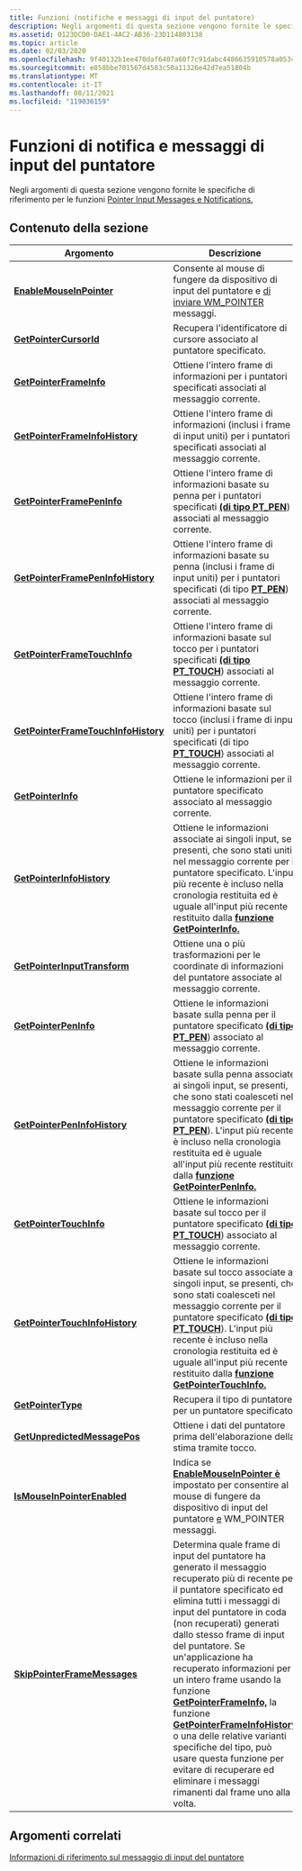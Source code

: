 ```yaml
---
title: Funzioni (notifiche e messaggi di input del puntatore)
description: Negli argomenti di questa sezione vengono fornite le specifiche di riferimento per le funzioni Pointer Input Messages e Notifications.
ms.assetid: 0123DCD0-DAE1-4AC2-AB36-23D114803138
ms.topic: article
ms.date: 02/03/2020
ms.openlocfilehash: 9f40132b1ee470daf6407a60f7c91dabc4486635910578a0534d001adce2cdce
ms.sourcegitcommit: e858bbe701567d4583c50a11326e42d7ea51804b
ms.translationtype: MT
ms.contentlocale: it-IT
ms.lasthandoff: 08/11/2021
ms.locfileid: "119036159"
---
```

# <a name="pointer-input-messages-and-notifications-functions"></a>Funzioni di notifica e messaggi di input del puntatore

Negli argomenti di questa sezione vengono fornite le specifiche di riferimento per le funzioni [Pointer Input Messages e Notifications.](messages-and-notifications-portal.md)

## <a name="in-this-section"></a>Contenuto della sezione



| Argomento                                                                                 | Descrizione                                                                                                                                                                                                                                                                                                                                                                                                                                                                                                                                                                                               |
|---------------------------------------------------------------------------------------|-----------------------------------------------------------------------------------------------------------------------------------------------------------------------------------------------------------------------------------------------------------------------------------------------------------------------------------------------------------------------------------------------------------------------------------------------------------------------------------------------------------------------------------------------------------------------------------------------------------|
| [**EnableMouseInPointer**](/previous-versions/windows/desktop/api)<br/>                       | Consente al mouse di fungere da dispositivo di input del puntatore e [di inviare WM_POINTER](messages.md) messaggi.<br/>                                                                                                                                                                                                                                                                                                                                                                                                                                                                                              |
| [**GetPointerCursorId**](/previous-versions/windows/desktop/api)<br/>                           | Recupera l'identificatore di cursore associato al puntatore specificato.<br/>                                                                                                                                                                                                                                                                                                                                                                                                                                                                                                                         |
| [**GetPointerFrameInfo**](/previous-versions/windows/desktop/api)<br/>                         | Ottiene l'intero frame di informazioni per i puntatori specificati associati al messaggio corrente. <br/>                                                                                                                                                                                                                                                                                                                                                                                                                                                                                          |
| [**GetPointerFrameInfoHistory**](/previous-versions/windows/desktop/api)<br/>           | Ottiene l'intero frame di informazioni (inclusi i frame di input uniti) per i puntatori specificati associati al messaggio corrente. <br/>                                                                                                                                                                                                                                                                                                                                                                                                                                                       |
| [**GetPointerFramePenInfo**](/previous-versions/windows/desktop/api)<br/>                   | Ottiene l'intero frame di informazioni basate su penna per i puntatori specificati [**(di tipo PT_PEN**](/previous-versions/windows/desktop/api)) associati al messaggio corrente. <br/>                                                                                                                                                                                                                                                                                                                                                                                                                           |
| [**GetPointerFramePenInfoHistory**](/previous-versions/windows/desktop/api)<br/>     | Ottiene l'intero frame di informazioni basate su penna (inclusi i frame di input uniti) per i puntatori specificati (di tipo [**PT_PEN**](/previous-versions/windows/desktop/api)) associati al messaggio corrente. <br/>                                                                                                                                                                                                                                                                                                                                                                                        |
| [**GetPointerFrameTouchInfo**](/previous-versions/windows/desktop/api)<br/>               | Ottiene l'intero frame di informazioni basate sul tocco per i puntatori specificati [**(di tipo PT_TOUCH**](/previous-versions/windows/desktop/api)) associati al messaggio corrente. <br/>                                                                                                                                                                                                                                                                                                                                                                                                                       |
| [**GetPointerFrameTouchInfoHistory**](/previous-versions/windows/desktop/api)<br/> | Ottiene l'intero frame di informazioni basate sul tocco (inclusi i frame di input uniti) per i puntatori specificati (di tipo [**PT_TOUCH**](/previous-versions/windows/desktop/api)) associati al messaggio corrente. <br/>                                                                                                                                                                                                                                                                                                                                                                                    |
| [**GetPointerInfo**](/previous-versions/windows/desktop/api)<br/>                                   | Ottiene le informazioni per il puntatore specificato associato al messaggio corrente.<br/>                                                                                                                                                                                                                                                                                                                                                                                                                                                                                                            |
| [**GetPointerInfoHistory**](/previous-versions/windows/desktop/api)<br/>                     | Ottiene le informazioni associate ai singoli input, se presenti, che sono stati uniti nel messaggio corrente per il puntatore specificato. L'input più recente è incluso nella cronologia restituita ed è uguale all'input più recente restituito dalla [**funzione GetPointerInfo.**](/previous-versions/windows/desktop/api)<br/>                                                                                                                                                                                                                                                                              |
| [**GetPointerInputTransform**](/previous-versions/windows/desktop/api)<br/>               | Ottiene una o più trasformazioni per le coordinate di informazioni del puntatore associate al messaggio corrente. <br/>                                                                                                                                                                                                                                                                                                                                                                                                                                                                                      |
| [**GetPointerPenInfo**](/previous-versions/windows/desktop/api)<br/>                             | Ottiene le informazioni basate sulla penna per il puntatore specificato [**(di tipo PT_PEN**](/previous-versions/windows/desktop/api)) associato al messaggio corrente. <br/>                                                                                                                                                                                                                                                                                                                                                                                                                                            |
| [**GetPointerPenInfoHistory**](/previous-versions/windows/desktop/api)<br/>               | Ottiene le informazioni basate sulla penna associate ai singoli input, se presenti, che sono stati coalesceti nel messaggio corrente per il puntatore specificato [**(di tipo PT_PEN**](/previous-versions/windows/desktop/api)). L'input più recente è incluso nella cronologia restituita ed è uguale all'input più recente restituito dalla [**funzione GetPointerPenInfo.**](/previous-versions/windows/desktop/api)<br/>                                                                                                                                                                                                         |
| [**GetPointerTouchInfo**](/previous-versions/windows/desktop/api)<br/>                         | Ottiene le informazioni basate sul tocco per il puntatore specificato [**(di tipo PT_TOUCH**](/previous-versions/windows/desktop/api)) associato al messaggio corrente. <br/>                                                                                                                                                                                                                                                                                                                                                                                                                                        |
| [**GetPointerTouchInfoHistory**](/previous-versions/windows/desktop/api)<br/>           | Ottiene le informazioni basate sul tocco associate ai singoli input, se presenti, che sono stati coalesceti nel messaggio corrente per il puntatore specificato [**(di tipo PT_TOUCH**](/previous-versions/windows/desktop/api)). L'input più recente è incluso nella cronologia restituita ed è uguale all'input più recente restituito dalla [**funzione GetPointerTouchInfo.**](/previous-versions/windows/desktop/api)<br/>                                                                                                                                                                                                 |
| [**GetPointerType**](/previous-versions/windows/desktop/api)<br/>                                   | Recupera il tipo di puntatore per un puntatore specificato.<br/>                                                                                                                                                                                                                                                                                                                                                                                                                                                                                                                                            |
| [**GetUnpredictedMessagePos**](/previous-versions/windows/desktop/api)<br/>               | Ottiene i dati del puntatore prima dell'elaborazione della stima tramite tocco.<br/>                                                                                                                                                                                                                                                                                                                                                                                                                                                                                                                      |
| [**IsMouseInPointerEnabled**](/previous-versions/windows/desktop/api)<br/>                 | Indica se [**EnableMouseInPointer è**](/previous-versions/windows/desktop/api) impostato per consentire al mouse di fungere da dispositivo di input del puntatore [e](messages.md) WM_POINTER messaggi.<br/>                                                                                                                                                                                                                                                                                                                                                                                                                    |
| [**SkipPointerFrameMessages**](/previous-versions/windows/desktop/api)<br/>               | Determina quale frame di input del puntatore ha generato il messaggio recuperato più di recente per il puntatore specificato ed elimina tutti i messaggi di input del puntatore in coda (non recuperati) generati dallo stesso frame di input del puntatore. Se un'applicazione ha recuperato informazioni per un intero frame usando la funzione [**GetPointerFrameInfo,**](/previous-versions/windows/desktop/api) la funzione [**GetPointerFrameInfoHistory**](/previous-versions/windows/desktop/api) o una delle relative varianti specifiche del tipo, può usare questa funzione per evitare di recuperare ed eliminare i messaggi rimanenti dal frame uno alla volta.<br/> |



 

## <a name="related-topics"></a>Argomenti correlati

<dl> <dt>

[Informazioni di riferimento sul messaggio di input del puntatore](wmpointer-reference.md)
</dt> </dl>

 

 






